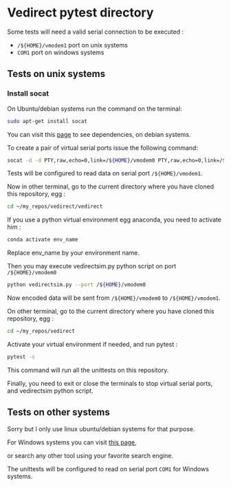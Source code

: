 # Vedirect pytest directory

Some tests will need a valid serial connection to be executed :

* ``/${HOME}/vmodem1`` port on unix systems
* ``COM1`` port on windows systems

## Tests on unix systems

### Install socat

On Ubuntu/debian systems run the command on the terminal:

```bash
sudo apt-get install socat
```

You can visit this [page](https://packages.debian.org/bullseye/socat)
to see dependencies, on debian systems.

To create a pair of virtual serial ports issue the following command:

```bash
socat -d -d PTY,raw,echo=0,link=/${HOME}/vmodem0 PTY,raw,echo=0,link=/${HOME}/vmodem1
```

Tests will be configured to read data on serial port ``/${HOME}/vmodem1``.

Now in other terminal, go to the current directory
where you have cloned this repository, egg :

```bash
cd ~/my_repos/vedirect/vedirect
```

If you use a python virtual environment egg anaconda, you need to activate him :

```bash
conda activate env_name
```

Replace env_name by your environment name.

Then you may execute vedirectsim.py python script on port ``/${HOME}/vmodem0``

```bash
python vedirectsim.py --port /${HOME}/vmodem0
```

Now encoded data will be sent from ``/${HOME}/vmodem0`` to ``/${HOME}/vmodem1``.

On other terminal, go to the current directory
where you have cloned this repository, egg :

```bash
cd ~/my_repos/vedirect
```

Activate your virtual environment if needed, and run pytest :

```bash
pytest -s
```

This command will run all the unittests on this repository.

Finally, you need to exit or close the terminals to stop virtual serial ports,
and vedirectsim python script.

## Tests on other systems

Sorry but I only use linux ubuntu/debian systems for that purpose.

For Windows systems you can visit [this page](https://freevirtualserialports.com/),

or search any other tool using your favorite search engine.

The unittests will be configured to read on serial port ``COM1`` for Windows systems.
